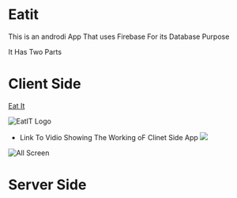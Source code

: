 # Eatit

This is an androdi App That uses Firebase For its Database Purpose

It Has Two Parts 

# Client Side
[Eat It](https://github.com/DAKSHSEMWAL/Eatit/tree/master/Client%20Side/EatIt2)

  ![EatIT Logo](https://github.com/DAKSHSEMWAL/Eatit/blob/master/Client%20Side/EatIt2/app/src/main/res/mipmap-xxxhdpi/ic_launcher_round.png)
 
 * Link To Vidio Showing The Working oF Clinet Side App
  [![](http://img.youtube.com/vi/-nLGb7KCfAU/0.jpg)](http://www.youtube.com/watch?v=-nLGb7KCfAU "Eat IT Client Side App")
  
  ![All Screen](https://github.com/DAKSHSEMWAL/Eatit/blob/master/Client%20Side/EatIt2/back.png)
    

# Server Side
